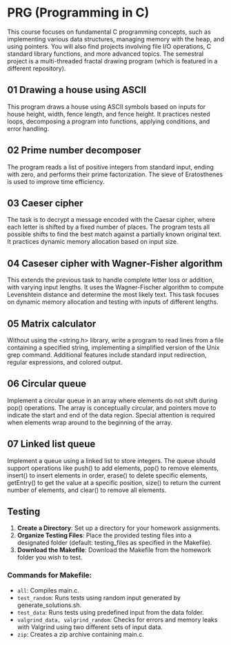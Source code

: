 # PRG (Programming in C)
This course focuses on fundamental C programming concepts, such as implementing various data structures, managing memory with the heap, and using pointers. You will also find projects involving file I/O operations, C standard library functions, and more advanced topics. The semestral project is a multi-threaded fractal drawing program (which is featured in a different repository).

## 01 Drawing a house using ASCII
This program draws a house using ASCII symbols based on inputs for house height, width, fence length, and fence height. It practices nested loops, decomposing a program into functions, applying conditions, and error handling.

## 02 Prime number decomposer
The program reads a list of positive integers from standard input, ending with zero, and performs their prime factorization. The sieve of Eratosthenes is used to improve time efficiency.

## 03 Caeser cipher
The task is to decrypt a message encoded with the Caesar cipher, where each letter is shifted by a fixed number of places. The program tests all possible shifts to find the best match against a partially known original text. It practices dynamic memory allocation based on input size.

## 04 Caseser cipher with Wagner-Fisher algorithm
This extends the previous task to handle complete letter loss or addition, with varying input lengths. It uses the Wagner-Fischer algorithm to compute Levenshtein distance and determine the most likely text. This task focuses on dynamic memory allocation and testing with inputs of different lengths.

## 05 Matrix calculator
Without using the <string.h> library, write a program to read lines from a file containing a specified string, implementing a simplified version of the Unix grep command. Additional features include standard input redirection, regular expressions, and colored output.

## 06 Circular queue
Implement a circular queue in an array where elements do not shift during pop() operations. The array is conceptually circular, and pointers move to indicate the start and end of the data region. Special attention is required when elements wrap around to the beginning of the array.

## 07 Linked list queue
Implement a queue using a linked list to store integers. The queue should support operations like push() to add elements, pop() to remove elements, insert() to insert elements in order, erase() to delete specific elements, getEntry() to get the value at a specific position, size() to return the current number of elements, and clear() to remove all elements.

## Testing
1. **Create a Directory**: Set up a directory for your homework assignments.
2. **Organize Testing Files**: Place the provided testing files into a designated folder (default: testing_files as specified in the Makefile).
3. **Download the Makefile**: Download the Makefile from the homework folder you wish to test.

### Commands for Makefile:

- `all`: Compiles main.c.
- `test_random`: Runs tests using random input generated by generate_solutions.sh.
- `test_data`: Runs tests using predefined input from the data folder.
- `valgrind_data, valgrind_random`: Checks for errors and memory leaks with Valgrind using two different sets of input data.
- `zip`: Creates a zip archive containing main.c.